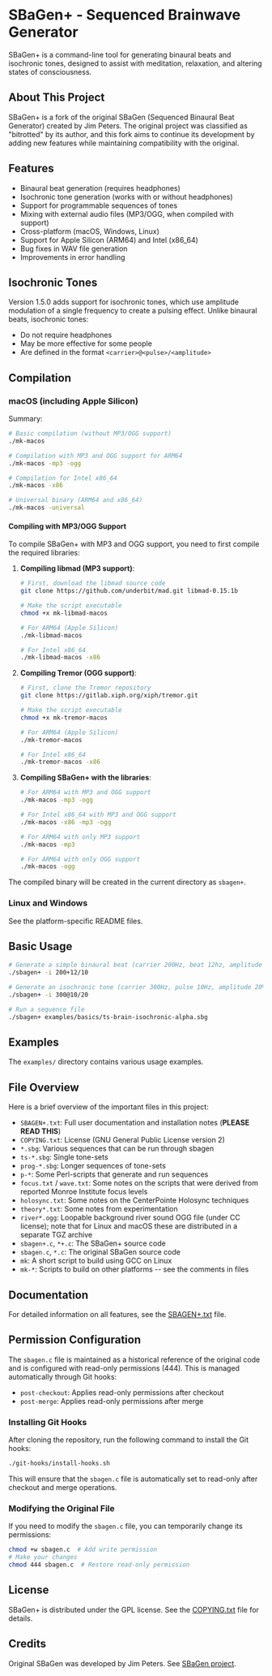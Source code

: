 # SBaGen+ - Sequenced Brainwave Generator

SBaGen+ is a command-line tool for generating binaural beats and isochronic tones, designed to assist with meditation, relaxation, and altering states of consciousness.

## About This Project

SBaGen+ is a fork of the original SBaGen (Sequenced Binaural Beat Generator) created by Jim Peters. The original project was classified as "bitrotted" by its author, and this fork aims to continue its development by adding new features while maintaining compatibility with the original.

## Features

- Binaural beat generation (requires headphones)
- Isochronic tone generation (works with or without headphones)
- Support for programmable sequences of tones
- Mixing with external audio files (MP3/OGG, when compiled with support)
- Cross-platform (macOS, Windows, Linux)
- Support for Apple Silicon (ARM64) and Intel (x86_64)
- Bug fixes in WAV file generation
- Improvements in error handling

## Isochronic Tones

Version 1.5.0 adds support for isochronic tones, which use amplitude modulation of a single frequency to create a pulsing effect. Unlike binaural beats, isochronic tones:

- Do not require headphones
- May be more effective for some people
- Are defined in the format `<carrier>@<pulse>/<amplitude>`

## Compilation

### macOS (including Apple Silicon)

Summary:

```bash
# Basic compilation (without MP3/OGG support)
./mk-macos

# Compilation with MP3 and OGG support for ARM64
./mk-macos -mp3 -ogg

# Compilation for Intel x86_64
./mk-macos -x86

# Universal binary (ARM64 and x86_64)
./mk-macos -universal
```

#### Compiling with MP3/OGG Support

To compile SBaGen+ with MP3 and OGG support, you need to first compile the required libraries:

1. **Compiling libmad (MP3 support)**:

   ```bash
   # First, download the libmad source code
   git clone https://github.com/underbit/mad.git libmad-0.15.1b

   # Make the script executable
   chmod +x mk-libmad-macos

   # For ARM64 (Apple Silicon)
   ./mk-libmad-macos

   # For Intel x86_64
   ./mk-libmad-macos -x86
   ```

2. **Compiling Tremor (OGG support)**:

   ```bash
   # First, clone the Tremor repository
   git clone https://gitlab.xiph.org/xiph/tremor.git

   # Make the script executable
   chmod +x mk-tremor-macos

   # For ARM64 (Apple Silicon)
   ./mk-tremor-macos

   # For Intel x86_64
   ./mk-tremor-macos -x86
   ```

3. **Compiling SBaGen+ with the libraries**:

   ```bash
   # For ARM64 with MP3 and OGG support
   ./mk-macos -mp3 -ogg

   # For Intel x86_64 with MP3 and OGG support
   ./mk-macos -x86 -mp3 -ogg

   # For ARM64 with only MP3 support
   ./mk-macos -mp3

   # For ARM64 with only OGG support
   ./mk-macos -ogg
   ```

The compiled binary will be created in the current directory as `sbagen+`.

### Linux and Windows

See the platform-specific README files.

## Basic Usage

```bash
# Generate a simple binaural beat (carrier 200Hz, beat 12hz, amplitude 10%)
./sbagen+ -i 200+12/10

# Generate an isochronic tone (carrier 300Hz, pulse 10Hz, amplitude 20%)
./sbagen+ -i 300@10/20

# Run a sequence file
./sbagen+ examples/basics/ts-brain-isochronic-alpha.sbg
```

## Examples

The `examples/` directory contains various usage examples.

## File Overview

Here is a brief overview of the important files in this project:

- `SBAGEN+.txt`: Full user documentation and installation notes (**PLEASE READ THIS**)
- `COPYING.txt`: License (GNU General Public License version 2)
- `*.sbg`: Various sequences that can be run through sbagen
- `ts-*.sbg`: Single tone-sets
- `prog-*.sbg`: Longer sequences of tone-sets
- `p-*`: Some Perl-scripts that generate and run sequences
- `focus.txt` / `wave.txt`: Some notes on the scripts that were derived from reported Monroe Institute focus levels
- `holosync.txt`: Some notes on the CenterPointe Holosync techniques
- `theory*.txt`: Some notes from experimentation
- `river*.ogg`: Loopable background river sound OGG file (under CC license); note that for Linux and macOS these are distributed in a separate TGZ archive
- `sbagen+.c`, `*+.c`: The SBaGen+ source code
- `sbagen.c`, `*.c`: The original SBaGen source code
- `mk`: A short script to build using GCC on Linux
- `mk-*`: Scripts to build on other platforms -- see the comments in files

## Documentation

For detailed information on all features, see the [SBAGEN+.txt](SBAGEN+.txt) file.

## Permission Configuration

The `sbagen.c` file is maintained as a historical reference of the original code and is configured with read-only permissions (444). This is managed automatically through Git hooks:

- `post-checkout`: Applies read-only permissions after checkout
- `post-merge`: Applies read-only permissions after merge

### Installing Git Hooks

After cloning the repository, run the following command to install the Git hooks:

```bash
./git-hooks/install-hooks.sh
```

This will ensure that the `sbagen.c` file is automatically set to read-only after checkout and merge operations.

### Modifying the Original File

If you need to modify the `sbagen.c` file, you can temporarily change its permissions:

```bash
chmod +w sbagen.c  # Add write permission
# Make your changes
chmod 444 sbagen.c  # Restore read-only permission
```

## License

SBaGen+ is distributed under the GPL license. See the [COPYING.txt](COPYING.txt) file for details.

## Credits

Original SBaGen was developed by Jim Peters. See [SBaGen project](https://uazu.net/sbagen/).
